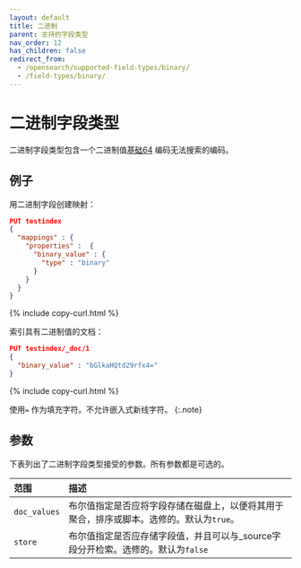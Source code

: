 ```yaml
---
layout: default
title: 二进制
parent: 支持的字段类型
nav_order: 12
has_children: false
redirect_from:
  - /opensearch/supported-field-types/binary/
  - /field-types/binary/
---
```


# 二进制字段类型

二进制字段类型包含一个二进制值[基础64](https://en.wikipedia.org/wiki/Base64) 编码无法搜索的编码。

## 例子

用二进制字段创建映射：

```json
PUT testindex 
{
  "mappings" : {
    "properties" :  {
      "binary_value" : {
        "type" : "binary"
      }
    }
  }
}
```
{% include copy-curl.html %}

索引具有二进制值的文档：

```json
PUT testindex/_doc/1 
{
  "binary_value" : "bGlkaHQtd29rfx4="
}
```
{% include copy-curl.html %}

使用`=` 作为填充字符。不允许嵌入式新线字符。
{:.note}

## 参数

下表列出了二进制字段类型接受的参数。所有参数都是可选的。

范围| 描述
:--- | :--- 
`doc_values` | 布尔值指定是否应将字段存储在磁盘上，以便将其用于聚合，排序或脚本。选修的。默认为`true`。
`store` | 布尔值指定是否应存储字段值，并且可以与_source字段分开检索。选修的。默认为`false`

